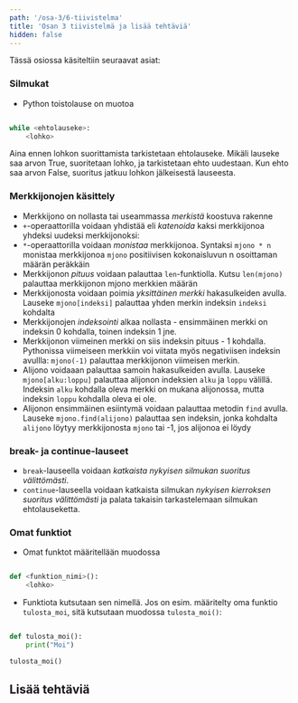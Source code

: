 ```yaml
---
path: '/osa-3/6-tiivistelma'
title: 'Osan 3 tiivistelmä ja lisää tehtäviä'
hidden: false
---
```


Tässä osiossa käsiteltiin seuraavat asiat:

### Silmukat

* Python toistolause on muotoa

```python

while <ehtolauseke>:
    <lohko>

```

Aina ennen lohkon suorittamista tarkistetaan ehtolauseke. Mikäli lauseke saa arvon True, suoritetaan lohko, ja tarkistetaan ehto uudestaan. Kun ehto saa arvon False, suoritus jatkuu lohkon jälkeisestä lauseesta.


### Merkkijonojen käsittely

* Merkkijono on nollasta tai useammassa _merkistä_ koostuva rakenne
* `+`-operaattorilla voidaan yhdistää eli _katenoida_ kaksi merkkijonoa yhdeksi uudeksi merkkijonoksi:
* `*`-operaattorilla voidaan _monistaa_ merkkijonoa. Syntaksi `mjono * n` monistaa merkkijonoa `mjono` positiivisen kokonaisluvun n  osoittaman määrän peräkkäin
* Merkkijonon _pituus_ voidaan palauttaa `len`-funktiolla. Kutsu `len(mjono)` palauttaa merkkijonon mjono merkkien määrän
* Merkkijonosta voidaan poimia _yksittäinen merkki_ hakasulkeiden avulla. Lauseke `mjono[indeksi]` palauttaa yhden merkin indeksin `indeksi` kohdalta
* Merkkijonojen _indeksointi_ alkaa nollasta - ensimmäinen merkki on indeksin 0 kohdalla, toinen indeksin 1 jne.
* Merkkijonon viimeinen merkki on siis indeksin pituus - 1 kohdalla. Pythonissa viimeiseen merkkiin voi viitata myös negativiisen indeksin avullla: `mjono(-1)` palauttaa merkkijonon viimeisen merkin.
* Alijono voidaaan palauttaa samoin hakasulkeiden avulla. Lauseke `mjono[alku:loppu]` palauttaa alijonon indeksien `alku` ja `loppu` välillä. Indeksin `alku` kohdalla oleva merkki on mukana alijonossa, mutta indeksin `loppu` kohdalla oleva ei ole.
* Alijonon ensimmäinen esiintymä voidaan palauttaa metodin `find` avulla. Lauseke `mjono.find(alijono)` palauttaa sen indeksin, jonka kohdalta `alijono` löytyy merkkijonosta `mjono` tai -1, jos alijonoa ei löydy


### break- ja continue-lauseet

* `break`-lauseella voidaan _katkaista nykyisen silmukan suoritus välittömästi_.
* `continue`-lauseella voidaan katkaista silmukan _nykyisen kierroksen suoritus välittömästi_ ja palata takaisin tarkastelemaan silmukan ehtolauseketta.

### Omat funktiot

* Omat funktot määritellään muodossa

```python

def <funktion_nimi>():
    <lohko>

```

* Funktiota kutsutaan sen nimellä. Jos on esim. määritelty oma funktio `tulosta_moi`, sitä kutsutaan muodossa `tulosta_moi()`:

```python

def tulosta_moi():
    print("Moi")

tulosta_moi()

```



## Lisää tehtäviä
